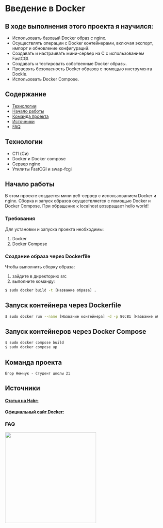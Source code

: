 # Введение в Docker

## В ходе выполнения этого проекта я научился:

 - Использовать базовый Docker образ с nginx.
 - Осуществлять операции с Docker контейнерами, включая экспорт, импорт и обновление конфигураций.
 - Создавать и настраивать мини-сервер на C с использованием FastCGI.
 - Создавать и тестировать собственные Docker образы.
 - Проверять безопасность Docker образов с помощью инструмента Dockle.
 - Использовать Docker Compose.

## Содержание

- [Технологии](#технологии)
- [Начало работы](#начало-работы)
- [Команда проекта](#команда-проекта)
- [Источники](#Источники)
- [FAQ](#FAQ)


## Технологии
- C11 (Си)
- Docker и Docker compose
- Сервер nginx
- Утилиты FastCGI и swap-fcgi

## Начало работы

В этом проекте создается мини веб-сервер с использованием Docker и nginx. Сборка и запуск образов осуществляется с помощью Docker и Docker Compose.
При обращение к localhost возвращает hello world!

### Требования

Для установки и запуска проекта необходимы:

1. Docker
2. Docker Compose

### Создание образа через Dockerfile

Чтобы выполнить сборку образа:
1. зайдите в директорию src 
2. выполните команду:

```sh
$ sudo docker build -t [Название образа] .
```

## Запуск контейнера через Dockerfile


```sh
$ sudo docker run --name [Название контейнера] -d -p 80:81 [Название образа]
```

## Запуск контейнеров через Docker Compose

```sh
$ sudo docker compose build
$ sudo docker compose up
```

## Команда проекта

    Егор Немчук - Студент школы 21

## Источники

#### [Статья на Habr:](https://habr.com/ru/companies/flant/articles/336654/)

#### [Официальный сайт Docker:](docs.docker.com/)

### FAQ

<div id="header" align="left">
  <img src="https://i.giphy.com/media/v1.Y2lkPTc5MGI3NjExbWVuMWR0MWV1NnAwN3ZmNGwzOXg1eXJkYTVlbTc2YWljZjZ4NDAzZyZlcD12MV9pbnRlcm5hbF9naWZfYnlfaWQmY3Q9Zw/xT5LMsC6iydeziO6nC/giphy.gif" height="300"/>
</div>
